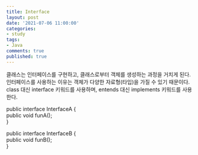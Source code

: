 ```yaml
---
title: Interface
layout: post
date: '2021-07-06 11:00:00'
categories:
- study
tags:
- Java
comments: true
published: true
---
```


클래스는 인터페이스를 구현하고, 클래스로부터 객체를 생성하는 과정을 거치게 된다.  
인터페이스를 사용하는 이유는 객체가 다양한 자료형(타입)을 가질 수 있기 때문이다. 
class 대신 interface 키워드를 사용하며, entends 대신 implements 키워드를 사용한다.  

public interface InterfaceA {  
	public void funA();  	
}

public interface InterfaceB {  
	public void funB();  
}

<script src="https://gist.github.com/parkhyoungmin/60fe0f2f07b03ef49663fc73fbd193d2.js"></script>
<script src="https://gist.github.com/parkhyoungmin/f87cef19a663388b419548942dd6276b.js"></script>
